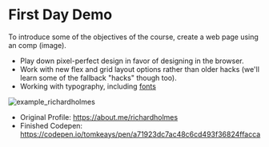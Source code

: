 # First Day Demo

To introduce some of the objectives of the course, create a web page using an comp (image).

- Play down pixel-perfect design in favor of designing in the browser.
- Work with new flex and grid layout options rather than older hacks (we'll learn some of the fallback "hacks" though too).
- Working with typography, including [fonts](https://fonts.google.com/specimen/Montserrat?selection.family=Montserrat)

![example_richardholmes](https://user-images.githubusercontent.com/171037/50840666-06ce0100-1331-11e9-9d1f-670878993bcc.png)

- Original Profile: https://about.me/richardholmes
- Finished Codepen: https://codepen.io/tomkeays/pen/a71923dc7ac48c6cd493f36824ffacca

